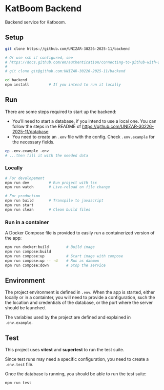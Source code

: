 # KatBoom Backend

Backend service for Katboom.

## Setup

```bash
git clone https://github.com/UNIZAR-30226-2025-11/backend

# Or use ssh if configured, see
# https://docs.github.com/en/authentication/connecting-to-github-with-ssh
#
# git clone git@github.com:UNIZAR-30226-2025-11/backend

cd backend
npm install         # If you intend to run it locally
```

## Run

There are some steps required to start up the backend:

- You'll need to start a database, if you intend to use a local one. You can follow the steps in the README of https://github.com/UNIZAR-30226-2025-11/database
- You need to create an `.env` file with the config. Check `.env.example` for the necessary fields.

```bash
cp .env.example .env
# ...then fill it with the needed data
```

### Locally

```bash
# For developement
npm run dev         # Run project with tsx
npm run watch       # Live-reload on file change

# For production
npm run build       # Transpile to javascript
npm run start
npm run clean       # Clean build files
```

### Run in a container

A Docker Compose file is provided to easily run a containerized version of the app:

```bash
npm run docker:build        # Build image
npm run compose:build
npm run compose:up          # Start image with compose
npm run compose:up -- -d    # Run as daemon
npm run compose:down        # Stop the service
```

## Environment

The project environment is defined in `.env`. When the app is started, either locally or in a containter, you will need to provide a configuration, such the the location and credentials of the database, or the port where the server should be launched.

The variables used by the project are defined and explained in `.env.example`.

## Test

This project uses **vitest** and **supertest** to run the test suite.

Since test runs may need a specific configuration, you need to create a `.env.test` file.

Once the database is running, you should be able to run the test suite:

```bash
npm run test
```
